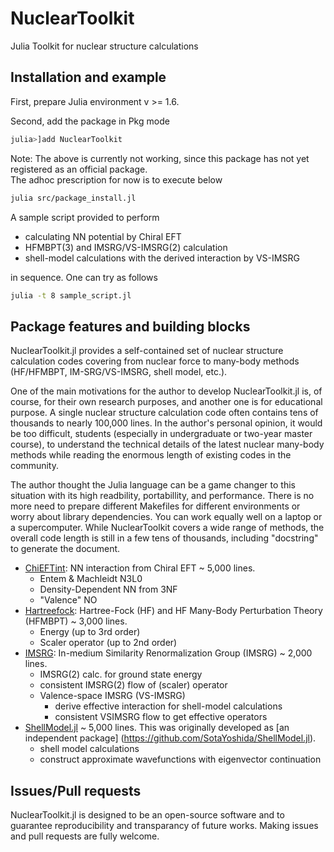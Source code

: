 # NuclearToolkit

Julia Toolkit for nuclear structure calculations

## Installation and example

First, prepare Julia environment v >= 1.6.  

Second, add the package in Pkg mode
```julia
julia>]add NuclearToolkit
``` 
Note: The above is currently not working, since this package has not yet registered as an official package.  
The adhoc prescription for now is to execute below
```bash
julia src/package_install.jl
```

A sample script provided to perform
- calculating NN potential by Chiral EFT
- HFMBPT(3) and IMSRG/VS-IMSRG(2) calculation
- shell-model calculations with the derived interaction by VS-IMSRG

in sequence. One can try as follows
```bash
julia -t 8 sample_script.jl
```


## Package features and building blocks

NuclearToolkit.jl provides a self-contained set of nuclear structure calculation codes covering from nuclear force to many-body methods (HF/HFMBPT, IM-SRG/VS-IMSRG, shell model, etc.).

One of the main motivations for the author to develop NuclearToolkit.jl is, of course, for their own research purposes, and another one is for educational purpose.
A single nuclear structure calculation code often contains tens of thousands to nearly 100,000 lines.
In the author's personal opinion, it would be too difficult, students (especially in undergraduate or two-year master course), to understand the technical details of the latest nuclear many-body methods while reading the enormous length of existing codes in the community.

The author thought the Julia language can be a game changer to this situation with its high readbility, portabillity, and performance.
There is no more need to prepare different Makefiles for different environments or worry about library dependencies. You can work equally well on a laptop or a supercomputer.
While NuclearToolkit covers a wide range of methods, the overall code length is still in a few tens of thousands, including "docstring" to generate the document.

- [ChiEFTint](../build/ChiEFTint.html): NN interaction from Chiral EFT ~ 5,000 lines.
  - Entem & Machleidt N3L0
  - Density-Dependent NN from 3NF
  - "Valence" NO
- [Hartreefock](../build/HartreeFock.html): Hartree-Fock (HF) and HF Many-Body Perturbation Theory (HFMBPT)  ~ 3,000 lines.
  - Energy (up to 3rd order)
  - Scaler operator (up to 2nd order)
- [IMSRG](../build/IMSRG.html): In-medium Similarity Renormalization Group (IMSRG)  ~ 2,000 lines.
  - IMSRG(2) calc. for ground state energy
  - consistent IMSRG(2) flow of (scaler) operator
  - Valence-space IMSRG (VS-IMSRG)
    - derive effective interaction for shell-model calculations
    - consistent VSIMSRG flow to get effective operators 
- [ShellModel.jl](../build/ShellModel.html) ~ 5,000 lines.
  This was originally developed as [an independent package] (https://github.com/SotaYoshida/ShellModel.jl).
  - shell model calculations
  - construct approximate wavefunctions with eigenvector continuation 
    
## Issues/Pull requests

NuclearToolkit.jl is designed to be an open-source software
and to guarantee reproducibility and transparancy of future works.
Making issues and pull requests are fully welcome.
